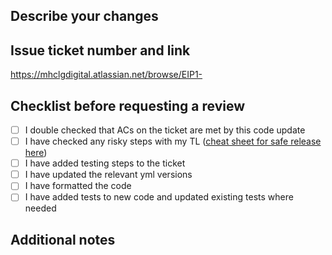 ## Describe your changes

## Issue ticket number and link

https://mhclgdigital.atlassian.net/browse/EIP1-

## Checklist before requesting a review

- [ ] I double checked that ACs on the ticket are met by this code update
- [ ] I have checked any risky steps with my TL ([cheat sheet for safe release here](https://softwiretech.atlassian.net/wiki/spaces/EIP/pages/20960542739/Safe+Release+Cheat+Sheet))
- [ ] I have added testing steps to the ticket
- [ ] I have updated the relevant yml versions
- [ ] I have formatted the code
- [ ] I have added tests to new code and updated existing tests where needed

## Additional notes
